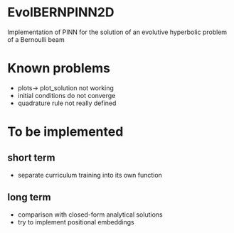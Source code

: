 # EvolBERNPINN2D
Implementation of PINN for the solution of an evolutive hyperbolic problem of a Bernoulli beam
# Known problems
- plots-> plot_solution not working
- initial conditions do not converge
- quadrature rule not really defined
# To be implemented
## short term
- separate curriculum training into its own function
## long term
- comparison with closed-form analytical solutions
- try to implement positional embeddings
